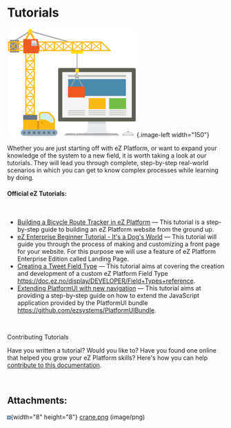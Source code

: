 # Tutorials

![](attachments/31429522/32868824.png){.image-left width="150"}

Whether you are just starting off with eZ Platform, or want to expand your knowledge of the system to a new field, it is worth taking a look at our tutorials. They will lead you through complete, step-by-step real-world scenarios in which you can get to know complex processes while learning by doing.

#### Official eZ Tutorials:

 

-   [Building a Bicycle Route Tracker in eZ Platform](Building_a_Bicycle_Route_Tracker_in_eZ_Platform) — This tutorial is a step-by-step guide to building an eZ Platform website from the ground up. 
-   [eZ Enterprise Beginner Tutorial - It's a Dog's World](eZ_Enterprise_Beginner_Tutorial_-_It's_a_Dog's_World) — This tutorial will guide you through the process of making and customizing a front page for your website. For this purpose we will use a feature of eZ Platform Enterprise Edition called Landing Page.
-   [Creating a Tweet Field Type](Creating_a_Tweet_Field_Type) — This tutorial aims at covering the creation and development of a custom eZ Platform Field Type https://doc.ez.no/display/DEVELOPER/Field+Types+reference.
-   [Extending PlatformUI with new navigation](Extending_PlatformUI_with_new_navigation) — This tutorial aims at providing a step-by-step guide on how to extend the JavaScript application provided by the PlatformUI bundle https://github.com/ezsystems/PlatformUIBundle.

 

Contributing Tutorials

Have you written a tutorial? Would you like to? Have you found one online that helped you grow your eZ Platform skills? Here's how you can help [contribute to this documentation](Contribute_to_Documentation).

 

## Attachments:

![](images/icons/bullet_blue.gif){width="8" height="8"} [crane.png](attachments/31429522/32868824.png) (image/png)

